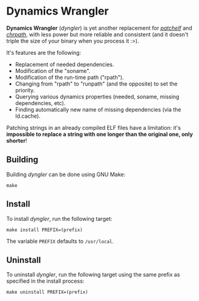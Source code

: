 # Dynamics Wrangler

**Dynamics Wrangler** (*dyngler*) is yet another replacement for [*patchelf*](https://github.com/NixOS/patchelf) and [*chrpath*](https://github.com/openEuler-BaseService/chrpath), with less power but more reliable and consistent (and it doesn't triple the size of your binary when you process it :>).

It's features are the following:

- Replacement of needed dependencies.
- Modification of the "soname".
- Modification of the run-time path ("rpath").
- Changing from "rpath" to "runpath" (and the opposite) to set the priority.
- Querying various dynamics properties (needed, soname, missing dependencies, etc).
- Finding automatically new name of missing dependencies (via the ld.cache).

Patching strings in an already compiled ELF files have a limitation: it's **impossible to replace a string with one longer than the original one, only shorter**!

## Building

Building *dyngler* can be done using GNU Make:

```
make
```

## Install

To install *dyngler*, run the following target:

```
make install PREFIX=(prefix)
```

The variable `PREFIX` defaults to `/usr/local`.

## Uninstall

To uninstall *dyngler*, run the following target using the same prefix as specified in the install process:

```
make uninstall PREFIX=(prefix)
```
